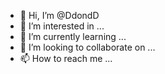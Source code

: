 - 👋 Hi, I’m @DdondD
- 👀 I’m interested in ...
- 🌱 I’m currently learning ...
- 💞️ I’m looking to collaborate on ...
- 📫 How to reach me ...

<!---
DdondD/DdondD is a ✨ special ✨ repository because its `README.md` (this file) appears on your GitHub profile.
You can click the Preview link to take a look at your changes.
--->
